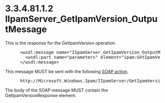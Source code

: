 <html dir="LTR" xmlns:mshelp="http://msdn.microsoft.com/mshelp" xmlns:ddue="http://ddue.schemas.microsoft.com/authoring/2003/5" xmlns:xlink="http://www.w3.org/1999/xlink" xmlns:tool="http://www.microsoft.com/tooltip">
 <body>
 <div id="header">
 <h1 class="heading">3.3.4.81.1.2 IIpamServer_GetIpamVersion_OutputMessage</h1>
 </div>
 <div id="mainSection">
 <div id="mainBody">
 <div id="allHistory" class="saveHistory"></div>
 <div id="sectionSection0" class="section" name="collapseableSection">
 

<p>This is the response for the GetIpamVersion operation.</p>

<dl>
<dd>
<div><pre> &lt;wsdl:message name=&quot;IIpamServer_GetIpamVersion_OutputMessage&quot;&gt;
   &lt;wsdl:part name=&quot;parameters&quot; element=&quot;ipam:GetIpamVersionResponse&quot; /&gt;
 &lt;/wsdl:message&gt;
</pre></div>
</dd></dl>

<p>This message MUST be sent with the following <a href="21b4a631-8f28-420f-822f-c5f879d5046e.md#gt_c1358651-96c1-4ce0-8e1f-b0b7a94145e3">SOAP action</a>.</p>

<dl>
<dd>
<div><pre> http://Microsoft.Windows.Ipam/IIpamServer/GetIpamVersionResponse
</pre></div>
</dd></dl>

<p>The body of the SOAP message MUST contain the GetIpamVersionResponse
element.</p>


 </div>
 </div>
 </div>
 </body>
</html>